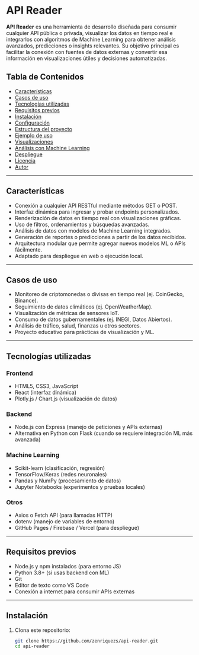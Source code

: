 # API Reader

**API Reader** es una herramienta de desarrollo diseñada para consumir cualquier API pública o privada, visualizar los datos en tiempo real e integrarlos con algoritmos de Machine Learning para obtener análisis avanzados, predicciones o insights relevantes. Su objetivo principal es facilitar la conexión con fuentes de datos externas y convertir esa información en visualizaciones útiles y decisiones automatizadas.

## Tabla de Contenidos

- [Características](#características)
- [Casos de uso](#casos-de-uso)
- [Tecnologías utilizadas](#tecnologías-utilizadas)
- [Requisitos previos](#requisitos-previos)
- [Instalación](#instalación)
- [Configuración](#configuración)
- [Estructura del proyecto](#estructura-del-proyecto)
- [Ejemplo de uso](#ejemplo-de-uso)
- [Visualizaciones](#visualizaciones)
- [Análisis con Machine Learning](#análisis-con-machine-learning)
- [Despliegue](#despliegue)
- [Licencia](#licencia)
- [Autor](#autor)

---

## Características

- Conexión a cualquier API RESTful mediante métodos GET o POST.
- Interfaz dinámica para ingresar y probar endpoints personalizados.
- Renderización de datos en tiempo real con visualizaciones gráficas.
- Uso de filtros, ordenamientos y búsquedas avanzadas.
- Análisis de datos con modelos de Machine Learning integrados.
- Generación de reportes o predicciones a partir de los datos recibidos.
- Arquitectura modular que permite agregar nuevos modelos ML o APIs fácilmente.
- Adaptado para despliegue en web o ejecución local.

---

## Casos de uso

- Monitoreo de criptomonedas o divisas en tiempo real (ej. CoinGecko, Binance).
- Seguimiento de datos climáticos (ej. OpenWeatherMap).
- Visualización de métricas de sensores IoT.
- Consumo de datos gubernamentales (ej. INEGI, Datos Abiertos).
- Análisis de tráfico, salud, finanzas u otros sectores.
- Proyecto educativo para prácticas de visualización y ML.

---

## Tecnologías utilizadas

### Frontend
- HTML5, CSS3, JavaScript
- React (interfaz dinámica)
- Plotly.js / Chart.js (visualización de datos)

### Backend
- Node.js con Express (manejo de peticiones y APIs externas)
- Alternativa en Python con Flask (cuando se requiere integración ML más avanzada)

### Machine Learning
- Scikit-learn (clasificación, regresión)
- TensorFlow/Keras (redes neuronales)
- Pandas y NumPy (procesamiento de datos)
- Jupyter Notebooks (experimentos y pruebas locales)

### Otros
- Axios o Fetch API (para llamadas HTTP)
- dotenv (manejo de variables de entorno)
- GitHub Pages / Firebase / Vercel (para despliegue)

---

## Requisitos previos

- Node.js y npm instalados (para entorno JS)
- Python 3.8+ (si usas backend con ML)
- Git
- Editor de texto como VS Code
- Conexión a internet para consumir APIs externas

---

## Instalación

1. Clona este repositorio:
   ```bash
   git clone https://github.com/zenriquezs/api-reader.git
   cd api-reader

